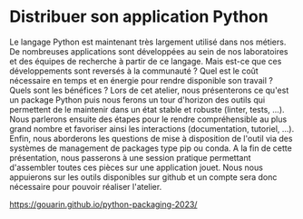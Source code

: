# Distribuer son application Python

Le langage Python est maintenant très largement utilisé dans nos métiers. De nombreuses applications sont développées au sein de nos laboratoires et des équipes de recherche à partir de ce langage. Mais est-ce que ces développements sont reversés à la communauté ? Quel est le coût nécessaire en temps et en énergie pour rendre disponible son travail ? Quels sont les bénéfices ?
Lors de cet atelier, nous présenterons ce qu'est un package Python puis nous ferons un tour d'horizon des outils qui permettent de le maintenir dans un état stable et robuste (linter, tests, ...). Nous parlerons ensuite des étapes pour le rendre compréhensible au plus grand nombre et favoriser ainsi les interactions (documentation, tutoriel, ...). Enfin, nous aborderons les questions de mise à disposition de l'outil via des systèmes de management de packages type pip ou conda.
A la fin de cette présentation, nous passerons à une session pratique permettant d'assembler toutes ces pièces sur une application jouet. Nous nous appuierons sur les outils disponibles sur github et un compte sera donc nécessaire pour pouvoir réaliser l'atelier.

https://gouarin.github.io/python-packaging-2023/
